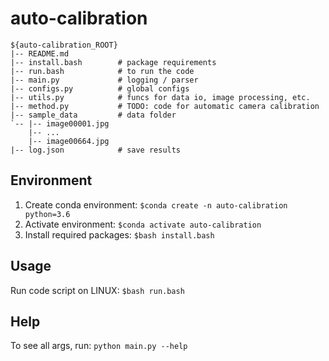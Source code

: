 # auto-calibration

~~~
${auto-calibration_ROOT}
|-- README.md  
|-- install.bash        # package requirements
|-- run.bash            # to run the code
|-- main.py             # logging / parser
|-- configs.py          # global configs
|-- utils.py            # funcs for data io, image processing, etc.
|-- method.py           # TODO: code for automatic camera calibration
|-- sample_data         # data folder
`-- |-- image00001.jpg
    |-- ...
    |-- image00664.jpg
|-- log.json            # save results

~~~


## Environment
1. Create conda environment:
`
$conda create -n auto-calibration python=3.6
`
2. Activate environment:
`
$conda activate auto-calibration
`
3. Install required packages:
`
$bash install.bash
`
## Usage
Run code script on LINUX:
`
$bash run.bash
`

## Help
To see all args, run:
`
python main.py --help
`
